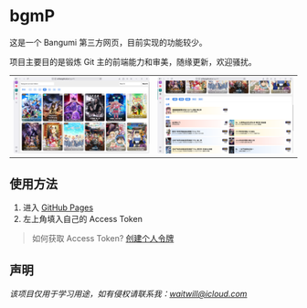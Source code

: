 # bgmP

这是一个 Bangumi 第三方网页，目前实现的功能较少。 

项目主要目的是锻炼 Git 主的前端能力和审美，随缘更新，欢迎骚扰。

<table>
<td><img src="images/01.png"></td>
<td><img src="images/02.png"></td>
</table>

## 使用方法

1. 进入 [GitHub Pages](https://willsat.github.io/bgmP/)
2. 左上角填入自己的 Access Token 

> 如何获取 Access Token?
> [创建个人令牌](https://next.bgm.tv/demo/access-token)

## 声明

*该项目仅用于学习用途，如有侵权请联系我：waitwill@icloud.com*